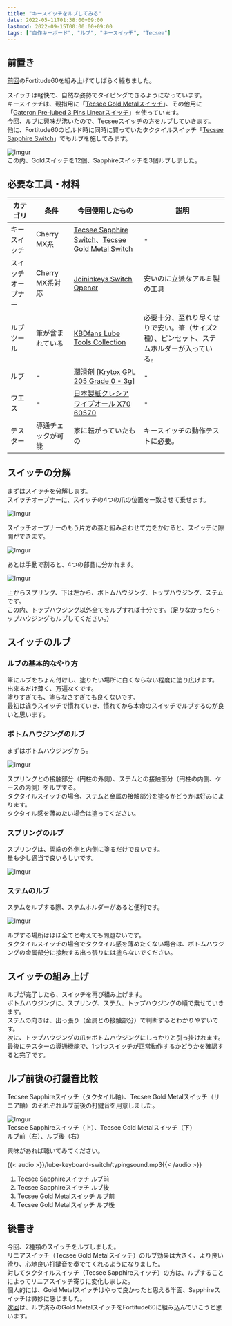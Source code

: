 ```yaml
---
title: "キースイッチをルブしてみる"
date: 2022-05-11T01:38:00+09:00
lastmod: 2022-09-15T00:00:00+09:00
tags: ["自作キーボード", "ルブ", "キースイッチ", "Tecsee"]
---
```

## 前置き

[前回](/build-log-fortitude60/)のFortitude60を組み上げてしばらく経ちました。

スイッチは軽快で、自然な姿勢でタイピングできるようになっています。  
キースイッチは、親指用に「[Tecsee Gold Metalスイッチ](https://shop.yushakobo.jp/products/2969)」、その他用に「[Gateron Pre-lubed 3 Pins Linearスイッチ](https://shop.yushakobo.jp/products/gateron-pre-lubed-3-pins-linear-switches)」を使っています。  
今回、ルブに興味が沸いたので、Tecseeスイッチの方をルブしていきます。  
他に、Fortitude60のビルド時に同時に買っていたタクタイルスイッチ「[Tecsee Sapphire Switch](https://shop.yushakobo.jp/products/2968)」でもルブを施してみます。

![Imgur](https://i.imgur.com/5imJ7Wth.jpg)  
この内、Goldスイッチを12個、Sapphireスイッチを3個ルブしました。

## 必要な工具・材料

|カテゴリ|条件|今回使用したもの|説明|
|-------|---|-------------|---|
|キースイッチ|Cherry MX系|[Tecsee Sapphire Switch](https://shop.yushakobo.jp/products/2968)、[Tecsee Gold Metal Switch](https://shop.yushakobo.jp/products/2969)|-|
|スイッチオープナー|Cherry MX系対応|[Joininkeys Switch Opener](https://shop.yushakobo.jp/products/3278)|安いのに立派なアルミ製の工具|
|ルブツール|筆が含まれている|[KBDfans Lube Tools Collection](https://shop.yushakobo.jp/products/kbdfans-lube-tools-collection)|必要十分、至れり尽くせりで安い。筆（サイズ2種）、ピンセット、ステムホルダーが入っている。|
|ルブ|-|[潤滑剤 [Krytox GPL 205 Grade 0 - 3g]](https://shop.yushakobo.jp/products/lubricants?variant=37665260994721)|-|
|ウエス|-|[日本製紙クレシア ワイプオール X70 60570](https://www.amazon.co.jp/gp/product/B001EHK01M/)|-|
|テスター|導通チェックが可能|家に転がっていたもの|キースイッチの動作テストに必要。|

## スイッチの分解

まずはスイッチを分解します。  
スイッチオープナーに、スイッチの4つの爪の位置を一致させて乗せます。

![Imgur](https://i.imgur.com/zklnq8Gh.jpg)

スイッチオープナーのもう片方の蓋と組み合わせて力をかけると、スイッチに隙間ができます。

![Imgur](https://i.imgur.com/7kBj94ch.jpg)

あとは手動で割ると、4つの部品に分かれます。

![Imgur](https://i.imgur.com/JYfeSe1h.jpg)

上からスプリング、下は左から、ボトムハウジング、トップハウジング、ステムです。  
この内、トップハウジング以外全てをルブすれば十分です。（足りなかったらトップハウジングもルブしてください。）

## スイッチのルブ

### ルブの基本的なやり方

筆にルブをちょん付けし、塗りたい場所に白くならない程度に塗り広げます。  
出来るだけ薄く、万遍なくです。  
塗りすぎても、塗らなさすぎても良くないです。  
最初は違うスイッチで慣れていき、慣れてから本命のスイッチでルブするのが良いと思います。

### ボトムハウジングのルブ

まずはボトムハウジングから。

![Imgur](https://i.imgur.com/CxUvGHrh.jpg)

スプリングとの接触部分（円柱の外側）、ステムとの接触部分（円柱の内側、ケースの内側）をルブする。  
タクタイルスイッチの場合、ステムと金属の接触部分を塗るかどうかは好みによります。  
タクタイル感を薄めたい場合は塗ってください。

### スプリングのルブ

スプリングは、両端の外側と内側に塗るだけで良いです。  
量も少し適当で良いらしいです。

![Imgur](https://i.imgur.com/imQUNlCh.jpg)

### ステムのルブ

ステムをルブする際、ステムホルダーがあると便利です。

![Imgur](https://i.imgur.com/hxCpSIbh.jpg)

ルブする場所はほぼ全てと考えても問題ないです。  
タクタイルスイッチの場合でタクタイル感を薄めたくない場合は、ボトムハウジングの金属部分に接触する出っ張りには塗らないでください。

## スイッチの組み上げ

ルブが完了したら、スイッチを再び組み上げます。  
ボトムハウジングに、スプリング、ステム、トップハウジングの順で乗せていきます。  
ステムの向きは、出っ張り（金属との接触部分）で判断するとわかりやすいです。  
次に、トップハウジングの爪をボトムハウジングにしっかりと引っ掛けれます。  
最後にテスターの導通機能で、1つ1つスイッチが正常動作するかどうかを確認すると完了です。

## ルブ前後の打鍵音比較

Tecsee Sapphireスイッチ（タクタイル軸）、Tecsee Gold Metalスイッチ（リニア軸）のそれぞれルブ前後の打鍵音を用意しました。

![Imgur](https://i.imgur.com/JFuZoJHh.jpg)  
Tecsee Sapphireスイッチ（上）、Tecsee Gold Metalスイッチ（下）  
ルブ前（左）、ルブ後（右）

興味があれば聴いてみてください。

{{< audio >}}/lube-keyboard-switch/typingsound.mp3{{< /audio >}}  
1. Tecsee Sapphireスイッチ ルブ前  
1. Tecsee Sapphireスイッチ ルブ後  
1. Tecsee Gold Metalスイッチ ルブ前  
1. Tecsee Gold Metalスイッチ ルブ後

## 後書き

今回、2種類のスイッチをルブしました。  
リニアスイッチ（Tecsee Gold Metalスイッチ）のルブ効果は大きく、より良い滑り、心地良い打鍵音を奏でてくれるようになりました。  
対してタクタイルスイッチ（Tecsee Sapphireスイッチ）の方は、ルブすることによってリニアスイッチ寄りに変化しました。  
個人的には、Gold Metalスイッチはやって良かったと思える半面、Sapphireスイッチは微妙に感じました。  
[次回](/change-key-switch-fortitude60/)は、ルブ済みのGold MetalスイッチをFortitude60に組み込んでいこうと思います。
